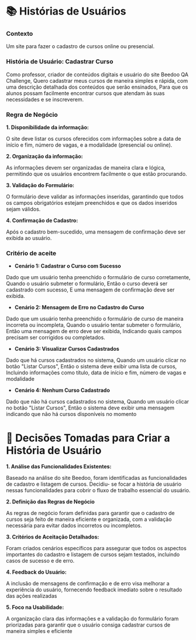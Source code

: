 # :books: Histórias de Usuários

### Contexto

Um site para fazer o cadastro de cursos online ou presencial.

### História de Usuário: Cadastrar Curso

Como professor, criador de conteúdos digitais e usuário do site Beedoo QA Challenge, Quero cadastrar meus cursos de maneira simples e rápida, com uma descrição detalhada dos conteúdos que serão ensinados, Para que os alunos possam facilmente encontrar cursos que atendam às suas necessidades e se inscreverem.


### Regra de Negócio

**1. Disponibilidade da informação:**

O site deve listar os cursos oferecidos com informações sobre a data de início e fim, número de vagas, e a modalidade (presencial ou online).

**2. Organização da informação:**

As informações devem ser organizadas de maneira clara e lógica, 	permitindo que os usuários encontrem facilmente o que estão procurando.

**3. Validação do Formulário:**

O formulário deve validar as informações inseridas, garantindo que todos os campos obrigatórios estejam preenchidos e que os dados inseridos sejam válidos.

**4. Confirmação de Cadastro:**

Após o cadastro bem-sucedido, uma mensagem de confirmação 	deve 	ser exibida ao usuário.

### Critério de aceite

- **Cenário 1: Cadastrar o Curso com Sucesso**

Dado que um usuário tenha preenchido o formulário de curso corretamente, Quando o usuário submeter o formulário, Então o curso deverá ser cadastrado com sucesso, E uma mensagem de confirmação deve ser exibida.

- **Cenário 2: Mensagem de Erro no Cadastro do Curso**

Dado que um usuário tenha preenchido o formulário de curso de maneira incorreta ou incompleta, Quando o usuário tentar submeter o formulário, Então uma mensagem de erro deve ser exibida, Indicando quais campos precisam ser corrigidos ou completados.

- **Cenário 3: Visualizar Cursos Cadastrados**

Dado que há cursos cadastrados no sistema, Quando um usuário clicar no botão "Listar Cursos", Então o sistema deve exibir uma lista de cursos, Incluindo informações como título, data de início e fim, número de vagas e modalidade

- **Cenário 4: Nenhum Curso Cadastrado**

Dado que não há cursos cadastrados no sistema, Quando um usuário clicar no botão "Listar Cursos", Então o sistema deve exibir uma mensagem indicando que não há cursos disponíveis no momento

# :game_die: Decisões Tomadas para Criar a História de Usuário

**1. Análise das Funcionalidades Existentes:**

Baseado na análise do site Beedoo, foram identificadas as 	funcionalidades de cadastro e listagem de cursos. Decidiu-	se focar a 	história de usuário nessas funcionalidades para 	cobrir o fluxo de 	trabalho essencial do usuário.

**2.	Definição das Regras de Negócio**

As regras de negócio foram definidas para garantir que o cadastro de cursos seja feito de maneira eficiente e organizada, com a validação necessária para evitar dados incorretos ou incompletos.

**3.	Critérios de Aceitação Detalhados:**

Foram criados cenários específicos para assegurar que todos os aspectos importantes do cadastro e listagem de cursos sejam testados, incluindo casos de sucesso e de erro.

**4.	Feedback do Usuário:**

A inclusão de mensagens de confirmação e de erro visa melhorar a experiência do usuário, fornecendo feedback imediato sobre o resultado das ações realizadas

**5.	Foco na Usabilidade:**

A organização clara das informações e a validação do formulário foram priorizadas para garantir que o usuário consiga cadastrar cursos de maneira simples e eficiente
